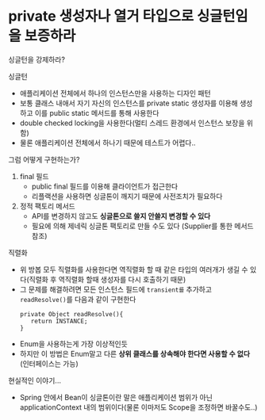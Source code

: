 # private 생성자나 열거 타입으로 싱글턴임을 보증하라
싱글턴을 강제하라?

싱글턴
- 애플리케이션 전체에서 하나의 인스턴스만을 사용하는 디자인 패턴
- 보통 클래스 내애서 자기 자신의 인스턴스를 private static 생성자를 이용해 생성하고 이를  public static 메서드를 통해 사용한다
- double checked locking을 사용한다(멀티 스레드 환경에서 인스턴스 보장을 위함)
- 물론 애플리케이션 전체에서 하나기 때문에 테스트가 어렵다..


그럼 어떻게 구현하는가?
1. final 필드
   - public final 필드를 이용해 클라이언트가 접근한다
   - 리플랙션을 사용하면 싱글톤이 깨지기 때문에 사전조치가 필요하다
2. 정적 팩토리 메서드
   - API를 변경하지 않고도 **싱글톤으로 쓸지 안쓸지 변경할 수 있다**
   - 필요에 의해 제네릭 싱글톤 팩토리로 만들 수도 있다 (Supplier를 통한 메서드 참조)

직렬화
- 위 방봅 모두 직렬화를 사용한다면 역직렬화 할 때 같은 타입의 여러개가 생길 수 있다(직렬화 후 역직렬화 할때 생성자를 다시 호출하기 때문)
- 그 문제를 해결하려면 모든 인스턴스 필드에 `transient를` 추가하고 `readResolve()`를 다음과 같이 구현한다
   ```
  private Object readResolve(){
      return INSTANCE;
  }
  ```
- Enum을 사용하는게 가장 이상적인듯
- 하지만 이 방법은 Enum말고 다른 **상위 클래스를 상속해야 한다면 사용할 수 없다**(인터페이스는 가능)


현실적인 이야기...
- Spring 안에서 Bean이 싱글톤이란 말은 애플리케이션 범위가 아닌 applicationContext 내의 범위이다(물론 이마저도 Scope을 조정하면 바꿀수도..)